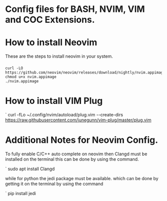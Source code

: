 # Config files for BASH, NVIM, VIM and COC Extensions.

# How to install Neovim
These are the steps to install neovim in your system.
###
    curl -LO https://github.com/neovim/neovim/releases/download/nightly/nvim.appimage
    chmod u+x nvim.appimage
    ./nvim.appimage

# How to install VIM Plug
` curl -fLo ~/.config/nvim/autoload/plug.vim --create-dirs \
    https://raw.githubusercontent.com/junegunn/vim-plug/master/plug.vim

# Additional Notes for Neovim Config.
To fully enable C/C++ auto complete on neovim then Clangd must be installed on the terminal
this can be done by using the command.

` sudo apt install Clangd

while for python the jedi package must be available. which can be done by getting it on the terminal
by using the command

` pip install jedi
